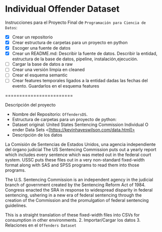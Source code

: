 Individual Offender Dataset
========================

Instrucciones para el Proyecto Final de ``Programación para Ciencia de Datos``:

- [x] Crear un repositorio
- [x] Crear estructura de carpetas para un proyecto en python
- [x] Escoger una fuente de datos
- [x] Crear un README.md: Describir la fuente de datos. Describir la entidad, estructura de la base de datos, pipeline, instalación,ejecución.
- [ ] Cargar la base de datos a raw
- [ ] Crear una versión limpia en cleaned
- [ ] Crear el esquema semantic
- [ ] Crear features temporales ligados a la entidad dadas las fechas del evento. Guardarlos en el esquema features

========================

Descripción del proyecto

- Nombre del Repositorio: ``OffendersDS``.
- Estructura de carpetas para un proyecto de python: 
- Dataset original: United States Sentencing Commission Individual O ender Data Sets <[https://kevinhayeswilson.com/data.html]>
- Descripción de los datos

La Comisión de Sentencias de Estados Unidos, una agencia independiente del órgano judicial 
The US Sentencing Commission puts out a yearly report which includes every sentence which was meted out in the federal court system. USSC puts these files out in a very non-standard fixed-width format along with SAS and SPSS programs to read them into those programs.

The U.S. Sentencing Commission is an independent agency in the judicial branch of government created by the Sentencing Reform Act of 1984. Congress enacted the SRA in response to widespread disparity in federal sentencing, ushering in a new era of federal sentencing through the creation of the Commission and the promulgation of federal sentencing guidelines.

This is a straight translation of these fixed-width files into CSVs for consumption in other environments. 
2. Importar/Cargar los datos
3. Relaciones en el ``Offenders Dataset``

